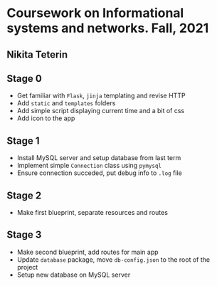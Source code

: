 # **Coursework on Informational systems and networks. Fall, 2021**

## Nikita Teterin

## **Stage 0**

+ Get familiar with `Flask`, `jinja` templating and revise HTTP
+ Add `static` and `templates` folders
+ Add simple script displaying current time and a bit of css
+ Add icon to the app

## **Stage 1**

+ Install MySQL server and setup database from last term
+ Implement simple `Connection` class using `pymysql`
+ Ensure connection succeded, put debug info to `.log` file

## **Stage 2**

+ Make first blueprint, separate resources and routes

## **Stage 3**

* Make second blueprint, add routes for main app
* Update `database` package, move `db-config.json` to the root of the project
* Setup new database on MySQL server
